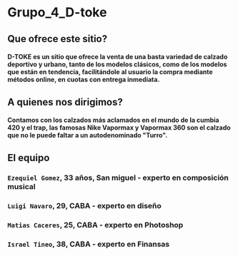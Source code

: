 # Grupo_4_D-toke

## Que ofrece este sitio?
#### D-TOKE es un sitio que ofrece la venta de una basta variedad de calzado deportivo y urbano, tanto de los modelos clásicos, como de los modelos que están en tendencia, facilitándole al usuario la compra mediante métodos online, en cuotas con entrega inmediata.
## A quienes nos dirigimos?
#### Contamos con los calzados más aclamados en el mundo de la cumbia 420 y el trap, las famosas Nike Vapormax y Vapormax 360 son el calzado que no le puede faltar a un autodenominado "Turro".

## El equipo
### `Ezequiel Gomez`, 33 años, San miguel - experto en composición musical
### `Luigi Navaro`, 29, CABA - experto en diseño
### `Matias Caceres`, 25, CABA - experto en Photoshop
### `Israel Tineo`, 38, CABA - experto en Finansas
